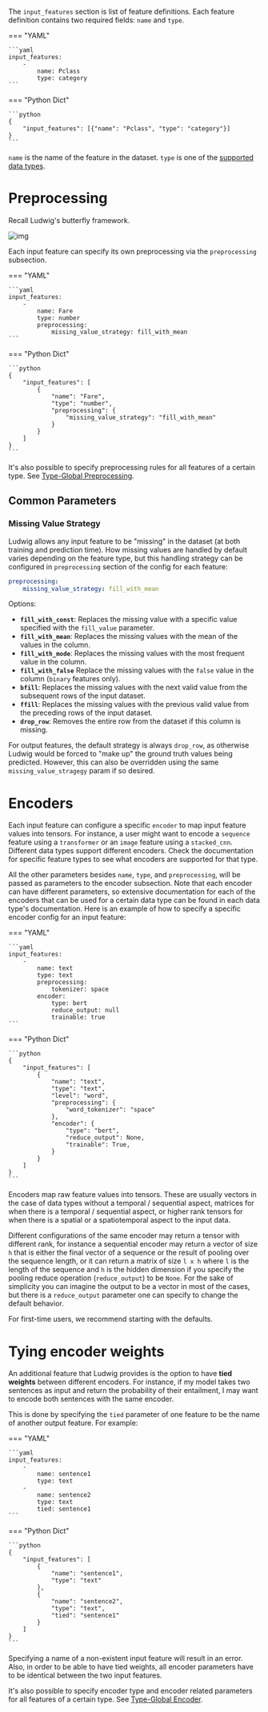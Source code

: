 The `input_features` section is list of feature definitions. Each feature definition contains two required fields:
`name` and `type`.

=== "YAML"

    ```yaml
    input_features:
        -
            name: Pclass
            type: category
    ```

=== "Python Dict"

    ```python
    {
        "input_features": [{"name": "Pclass", "type": "category"}]
    }
    ```

`name` is the name of the feature in the dataset. `type` is one of the [supported data types](../supported_data_types).

# Preprocessing

Recall Ludwig's butterfly framework.

![img](../../images/butterfly.png)

Each input feature can specify its own preprocessing via the `preprocessing` subsection.

=== "YAML"

    ```yaml
    input_features:
        -
            name: Fare
            type: number
            preprocessing:
                missing_value_strategy: fill_with_mean
    ```

=== "Python Dict"

    ```python
    {
        "input_features": [
            {
                "name": "Fare",
                "type": "number",
                "preprocessing": {
                    "missing_value_strategy": "fill_with_mean"
                }
            }
        ]
    }
    ```

It's also possible to specify preprocessing rules for all features of a certain type. See
[Type-Global Preprocessing](../defaults.md#type-global-preprocessing).

## Common Parameters

### Missing Value Strategy

Ludwig allows any input feature to be "missing" in the dataset (at both training and prediction time). How
missing values are handled by default varies depending on the feature type, but this handling strategy can be configured
in `preprocessing` section of the config for each feature:

```yaml
preprocessing:
    missing_value_strategy: fill_with_mean
```

Options:

- **`fill_with_const`**: Replaces the missing value with a specific value specified with the `fill_value` parameter.
- **`fill_with_mean`**: Replaces the missing values with the mean of the values in the column.
- **`fill_with_mode`**: Replaces the missing values with the most frequent value in the column.
- **`fill_with_false`** Replace the missing values with the `false` value in the column (`binary` features only).
- **`bfill`**: Replaces the missing values with the next valid value from the subsequent rows of the input dataset.
- **`ffill`**: Replaces the missing values with the previous valid value from the preceding rows of the input dataset.
- **`drop_row`**: Removes the entire row from the dataset if this column is missing.

For output features, the default strategy is always `drop_row`, as otherwise Ludwig would be forced to "make up" the
ground truth values being predicted. However, this can also be overridden using the same `missing_value_stragegy` param
if so desired.

# Encoders

Each input feature can configure a specific `encoder` to map input feature values into tensors. For instance, a user
might want to encode a `sequence` feature using a `transformer` or an `image` feature using a `stacked_cnn`. Different
data types support different encoders. Check the documentation for specific feature types to see what encoders are
supported for that type.

All the other parameters besides `name`, `type`, and `preprocessing`, will be passed as parameters to the encoder
subsection. Note that each encoder can have different parameters, so extensive documentation for each of the encoders
that can be used for a certain data type can be found in each data type's documentation. Here is an example of how to
specify a specific encoder config for an input feature:

=== "YAML"

    ```yaml
    input_features:
        -
            name: text
            type: text
            preprocessing:
                tokenizer: space
            encoder: 
                type: bert
                reduce_output: null
                trainable: true
    ```

=== "Python Dict"

    ```python
    {
        "input_features": [
            {
                "name": "text",
                "type": "text",
                "level": "word",
                "preprocessing": {
                    "word_tokenizer": "space"
                },
                "encoder": {
                    "type": "bert",
                    "reduce_output": None,
                    "trainable": True,
                }
            }
        ]
    }
    ```

Encoders map raw feature values into tensors. These are usually vectors in the case of data types without a temporal /
sequential aspect, matrices for when there is a temporal / sequential aspect, or higher rank tensors for when there is a
spatial or a spatiotemporal aspect to the input data.

Different configurations of the same encoder may return a tensor with different rank, for instance a sequential encoder
may return a vector of size `h` that is either the final vector of a sequence or the result of pooling over the sequence
length, or it can return a matrix of size `l x h` where `l` is the length of the sequence and `h` is the hidden
dimension if you specify the pooling reduce operation (`reduce_output`) to be `None`.  For the sake of simplicity you
can imagine the output to be a vector in most of the cases, but there is a `reduce_output` parameter one can specify to
change the default behavior.

For first-time users, we recommend starting with the defaults.

# Tying encoder weights

An additional feature that Ludwig provides is the option to have **tied weights** between different encoders.
For instance, if my model takes two sentences as input and return the probability of their entailment, I may want to
encode both sentences with the same encoder.

This is done by specifying the `tied` parameter of one feature to be the name of another output feature. For
example:

=== "YAML"

    ```yaml
    input_features:
        -
            name: sentence1
            type: text
        -
            name: sentence2
            type: text
            tied: sentence1
    ```

=== "Python Dict"

    ```python
    {
        "input_features": [
            {
                "name": "sentence1",
                "type": "text"
            },
            {
                "name": "sentence2",
                "type": "text",
                "tied": "sentence1"
            }
        ]
    }
    ```

Specifying a name of a non-existent input feature will result in an error. Also, in order to be able to have tied
weights, all encoder parameters have to be identical between the two input features.

It's also possible to specify encoder type and encoder related parameters for all features of a
certain type. See [Type-Global Encoder](../defaults.md#type-global-encoder).
